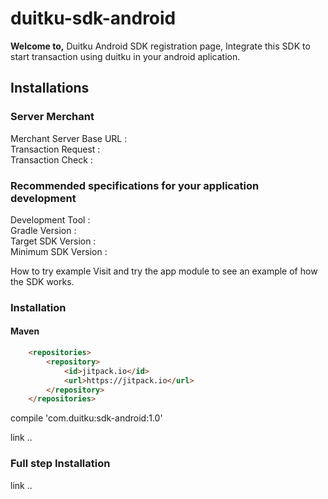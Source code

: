 <h1>duitku-sdk-android</h1>
<b>Welcome to,</b> Duitku Android SDK registration page, Integrate this SDK to start transaction using duitku in your android aplication.

<h2>Installations</h2>

<h3>Server Merchant</h3>

<label>Merchant Server Base URL  :</label><br/>
<label>Transaction Request       :</label><br/>
<label>Transaction Check         :</label><br/>

<h3>Recommended specifications for your application development</h3>

Development Tool          :</label><br/>
Gradle Version            :</label><br/>
Target SDK Version        :</label><br/>
Minimum SDK Version       :</label><br/>



How to try example
Visit and try the app module to see an example of how the SDK works.



<h3>Installation</h3>

<h4>Maven</h4>

```html
	<repositories> 
		<repository>
		    <id>jitpack.io</id>
		    <url>https://jitpack.io</url>
		</repository>
	</repositories>
```

compile 'com.duitku:sdk-android:1.0'



link ..



<h3>Full step Installation </h3>
link ..

